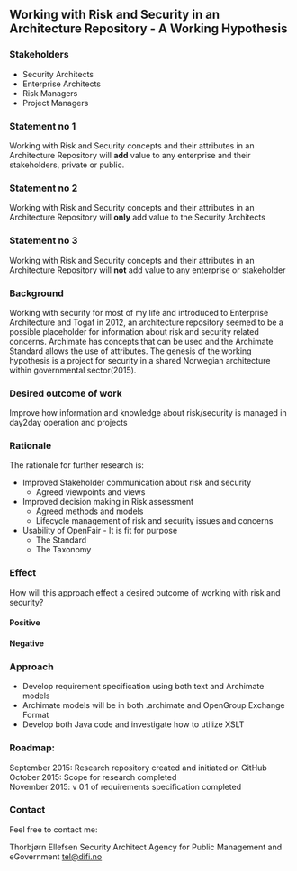 ## Working with Risk and Security in an Architecture Repository - A Working Hypothesis

### Stakeholders
- Security Architects  
- Enterprise Architects  
- Risk Managers  
- Project Managers  

### Statement no 1
Working with Risk and Security concepts and their attributes in an Architecture Repository will **add** value to any enterprise and their stakeholders, private or public.

### Statement no 2
Working with Risk and Security concepts and their attributes in an Architecture Repository will **only** add value to the Security Architects

### Statement no 3
Working with Risk and Security concepts and their attributes in an Architecture Repository will **not** add value to any enterprise or stakeholder

### Background
Working with security for most of my life and introduced to Enterprise Architecture and Togaf in 2012, an architecture repository seemed to be a possible placeholder for information about risk and security related concerns.
Archimate has concepts that can be used and the Archimate Standard allows the use of attributes.
The genesis of the working hypothesis is a project for security in a shared Norwegian architecture within governmental sector(2015).

### Desired outcome of work  
Improve how information and knowledge about risk/security is managed in day2day operation and projects  

### Rationale
The rationale for further research is:
- Improved Stakeholder communication about risk and security
  - Agreed viewpoints and views
- Improved decision making in Risk assessment
  - Agreed methods and models
  - Lifecycle management of risk and security issues and concerns
- Usability of OpenFair - It is fit for purpose
  - The Standard
  - The Taxonomy

### Effect
How will this approach effect a desired outcome of working with risk and security?
#### Positive

#### Negative


### Approach
- Develop requirement specification using both text and Archimate models
- Archimate models will be in both .archimate and OpenGroup Exchange Format
- Develop both Java code and investigate how to utilize XSLT

### Roadmap:
September 2015: Research repository created and initiated on GitHub  
October 2015: Scope for research completed  
November 2015: v 0.1 of requirements specification completed  


### Contact
Feel free to contact me:

Thorbjørn Ellefsen
Security Architect
Agency for Public Management and eGovernment
tel@difi.no
